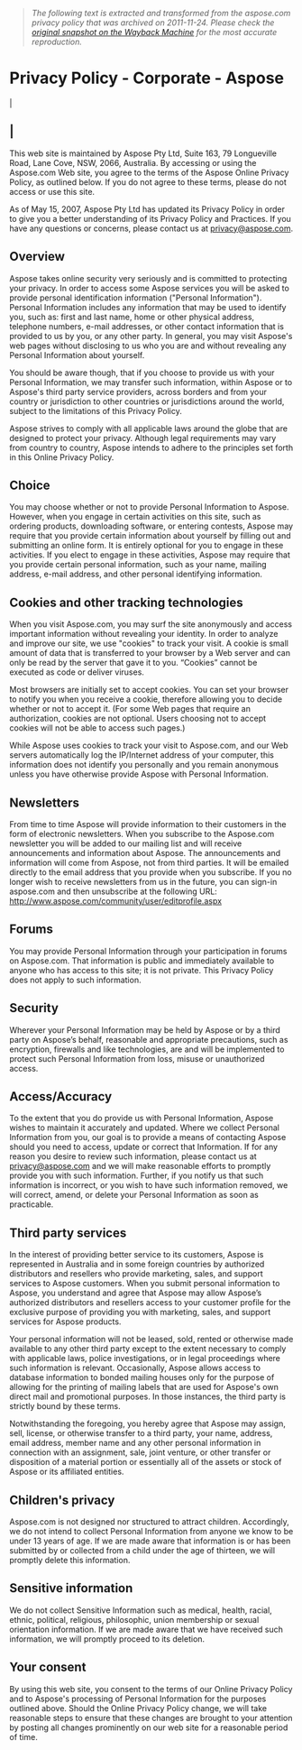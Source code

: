 > *The following text is extracted and transformed from the aspose.com privacy policy that was archived on 2011-11-24. Please check the [original snapshot on the Wayback Machine](https://web.archive.org/web/20111124033558id_/http%3A//www.aspose.com/corporate/legal/privacy-policy.aspx) for the most accurate reproduction.*

# Privacy Policy - Corporate - Aspose

| 

  
|   
---  
  
  
This web site is maintained by Aspose Pty Ltd, Suite 163, 79 Longueville Road, Lane Cove, NSW, 2066, Australia. By accessing or using the Aspose.com Web site, you agree to the terms of the Aspose Online Privacy Policy, as outlined below. If you do not agree to these terms, please do not access or use this site.

As of May 15, 2007, Aspose Pty Ltd has updated its Privacy Policy in order to give you a better understanding of its Privacy Policy and Practices. If you have any questions or concerns, please contact us at privacy@aspose.com.  
  
  
  
  
  
  
## Overview  
  
  
  
Aspose takes online security very seriously and is committed to protecting your privacy. In order to access some Aspose services you will be asked to provide personal identification information ("Personal Information"). Personal Information includes any information that may be used to identify you, such as: first and last name, home or other physical address, telephone numbers, e-mail addresses, or other contact information that is provided to us by you, or any other party. In general, you may visit Aspose's web pages without disclosing to us who you are and without revealing any Personal Information about yourself.

You should be aware though, that if you choose to provide us with your Personal Information, we may transfer such information, within Aspose or to Aspose's third party service providers, across borders and from your country or jurisdiction to other countries or jurisdictions around the world, subject to the limitations of this Privacy Policy.

Aspose strives to comply with all applicable laws around the globe that are designed to protect your privacy. Although legal requirements may vary from country to country, Aspose intends to adhere to the principles set forth in this Online Privacy Policy.  
  
  
  
  
  
  
## Choice  
  
  
  
You may choose whether or not to provide Personal Information to Aspose. However, when you engage in certain activities on this site, such as ordering products, downloading software, or entering contests, Aspose may require that you provide certain information about yourself by filling out and submitting an online form. It is entirely optional for you to engage in these activities. If you elect to engage in these activities, Aspose may require that you provide certain personal information, such as your name, mailing address, e-mail address, and other personal identifying information.  
  
  
  
  
  
  
## Cookies and other tracking technologies  
  
  
  
When you visit Aspose.com, you may surf the site anonymously and access important information without revealing your identity. In order to analyze and improve our site, we use "cookies" to track your visit. A cookie is small amount of data that is transferred to your browser by a Web server and can only be read by the server that gave it to you. “Cookies” cannot be executed as code or deliver viruses.

Most browsers are initially set to accept cookies. You can set your browser to notify you when you receive a cookie, therefore allowing you to decide whether or not to accept it. (For some Web pages that require an authorization, cookies are not optional. Users choosing not to accept cookies will not be able to access such pages.)

While Aspose uses cookies to track your visit to Aspose.com, and our Web servers automatically log the IP/Internet address of your computer, this information does not identify you personally and you remain anonymous unless you have otherwise provide Aspose with Personal Information.  
  
  
  
  
  
  
## Newsletters  
  
  
  
From time to time Aspose will provide information to their customers in the form of electronic newsletters. When you subscribe to the Aspose.com newsletter you will be added to our mailing list and will receive announcements and information about Aspose. The announcements and information will come from Aspose, not from third parties. It will be emailed directly to the email address that you provide when you subscribe. If you no longer wish to receive newsletters from us in the future, you can sign-in aspose.com and then unsubscribe at the following URL: <http://www.aspose.com/community/user/editprofile.aspx>  
  
  
  
  
  
## Forums  
  
  
  
You may provide Personal Information through your participation in forums on Aspose.com. That information is public and immediately available to anyone who has access to this site; it is not private. This Privacy Policy does not apply to such information.  
  
  
  
  
  
## Security  
  
  
  
Wherever your Personal Information may be held by Aspose or by a third party on Aspose’s behalf, reasonable and appropriate precautions, such as encryption, firewalls and like technologies, are and will be implemented to protect such Personal Information from loss, misuse or unauthorized access.  
  
  
  
  
  
## Access/Accuracy  
  
  
  
To the extent that you do provide us with Personal Information, Aspose wishes to maintain it accurately and updated. Where we collect Personal Information from you, our goal is to provide a means of contacting Aspose should you need to access, update or correct that Information. If for any reason you desire to review such information, please contact us at privacy@aspose.com and we will make reasonable efforts to promptly provide you with such information. Further, if you notify us that such information is incorrect, or you wish to have such information removed, we will correct, amend, or delete your Personal Information as soon as practicable.  
  
  
  
  
  
  
## Third party services  
  
  
  
In the interest of providing better service to its customers, Aspose is represented in Australia and in some foreign countries by authorized distributors and resellers who provide marketing, sales, and support services to Aspose customers. When you submit personal information to Aspose, you understand and agree that Aspose may allow Aspose’s authorized distributors and resellers access to your customer profile for the exclusive purpose of providing you with marketing, sales, and support services for Aspose products.

Your personal information will not be leased, sold, rented or otherwise made available to any other third party except to the extent necessary to comply with applicable laws, police investigations, or in legal proceedings where such information is relevant. Occasionally, Aspose allows access to database information to bonded mailing houses only for the purpose of allowing for the printing of mailing labels that are used for Aspose's own direct mail and promotional purposes. In those instances, the third party is strictly bound by these terms.

Notwithstanding the foregoing, you hereby agree that Aspose may assign, sell, license, or otherwise transfer to a third party, your name, address, email address, member name and any other personal information in connection with an assignment, sale, joint venture, or other transfer or disposition of a material portion or essentially all of the assets or stock of Aspose or its affiliated entities.  
  
  
  
  
  
  
## Children's privacy  
  
  
  
Aspose.com is not designed nor structured to attract children. Accordingly, we do not intend to collect Personal Information from anyone we know to be under 13 years of age. If we are made aware that information is or has been submitted by or collected from a child under the age of thirteen, we will promptly delete this information.  
  
  
  
  
  
  
## Sensitive information  
  
  
  
We do not collect Sensitive Information such as medical, health, racial, ethnic, political, religious, philosophic, union membership or sexual orientation information. If we are made aware that we have received such information, we will promptly proceed to its deletion.  
  
  
  
  
  
## Your consent  
  
  
  
By using this web site, you consent to the terms of our Online Privacy Policy and to Aspose's processing of Personal Information for the purposes outlined above. Should the Online Privacy Policy change, we will take reasonable steps to ensure that these changes are brought to your attention by posting all changes prominently on our web site for a reasonable period of time.  
  

